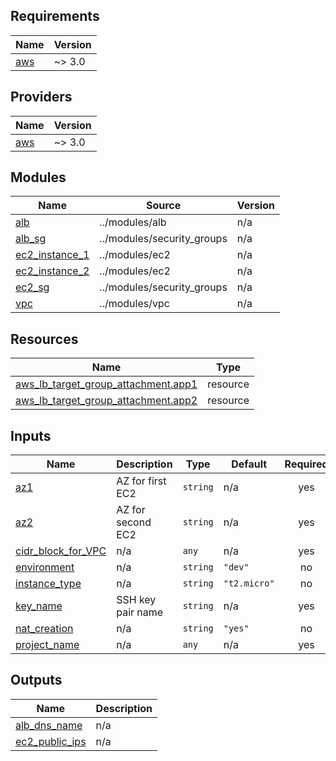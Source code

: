 ## Requirements

| Name | Version |
|------|---------|
| <a name="requirement_aws"></a> [aws](#requirement\_aws) | ~> 3.0 |

## Providers

| Name | Version |
|------|---------|
| <a name="provider_aws"></a> [aws](#provider\_aws) | ~> 3.0 |

## Modules

| Name | Source | Version |
|------|--------|---------|
| <a name="module_alb"></a> [alb](#module\_alb) | ../modules/alb | n/a |
| <a name="module_alb_sg"></a> [alb\_sg](#module\_alb\_sg) | ../modules/security_groups | n/a |
| <a name="module_ec2_instance_1"></a> [ec2\_instance\_1](#module\_ec2\_instance\_1) | ../modules/ec2 | n/a |
| <a name="module_ec2_instance_2"></a> [ec2\_instance\_2](#module\_ec2\_instance\_2) | ../modules/ec2 | n/a |
| <a name="module_ec2_sg"></a> [ec2\_sg](#module\_ec2\_sg) | ../modules/security_groups | n/a |
| <a name="module_vpc"></a> [vpc](#module\_vpc) | ../modules/vpc | n/a |

## Resources

| Name | Type |
|------|------|
| [aws_lb_target_group_attachment.app1](https://registry.terraform.io/providers/hashicorp/aws/latest/docs/resources/lb_target_group_attachment) | resource |
| [aws_lb_target_group_attachment.app2](https://registry.terraform.io/providers/hashicorp/aws/latest/docs/resources/lb_target_group_attachment) | resource |

## Inputs

| Name | Description | Type | Default | Required |
|------|-------------|------|---------|:--------:|
| <a name="input_az1"></a> [az1](#input\_az1) | AZ for first EC2 | `string` | n/a | yes |
| <a name="input_az2"></a> [az2](#input\_az2) | AZ for second EC2 | `string` | n/a | yes |
| <a name="input_cidr_block_for_VPC"></a> [cidr\_block\_for\_VPC](#input\_cidr\_block\_for\_VPC) | n/a | `any` | n/a | yes |
| <a name="input_environment"></a> [environment](#input\_environment) | n/a | `string` | `"dev"` | no |
| <a name="input_instance_type"></a> [instance\_type](#input\_instance\_type) | n/a | `string` | `"t2.micro"` | no |
| <a name="input_key_name"></a> [key\_name](#input\_key\_name) | SSH key pair name | `string` | n/a | yes |
| <a name="input_nat_creation"></a> [nat\_creation](#input\_nat\_creation) | n/a | `string` | `"yes"` | no |
| <a name="input_project_name"></a> [project\_name](#input\_project\_name) | n/a | `any` | n/a | yes |

## Outputs

| Name | Description |
|------|-------------|
| <a name="output_alb_dns_name"></a> [alb\_dns\_name](#output\_alb\_dns\_name) | n/a |
| <a name="output_ec2_public_ips"></a> [ec2\_public\_ips](#output\_ec2\_public\_ips) | n/a |
